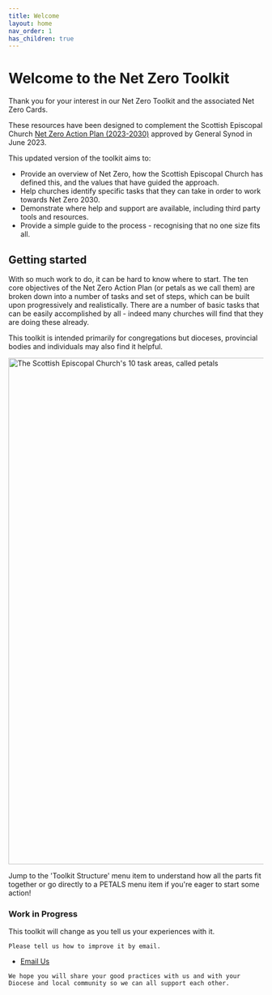 ```yaml
---
title: Welcome
layout: home
nav_order: 1
has_children: true
---
```


# Welcome to the Net Zero Toolkit
Thank you for your interest in our Net Zero Toolkit and the associated Net Zero Cards.

These resources have been designed to complement the Scottish Episcopal Church [Net Zero Action Plan (2023-2030)](https://www.scotland.anglican.org/wp-content/uploads/NZAP-For-GS-2023-Final.pdf) approved by General Synod in June 2023.

This updated version of the toolkit aims to:
-  Provide an overview of Net Zero, how the Scottish Episcopal Church has defined this, and the values that have guided the approach.
-  Help churches identify specific tasks that they can take in order to work towards Net Zero 2030.
-  Demonstrate where help and support are available, including third party tools and resources.
-  Provide a simple guide to the process - recognising that no one size fits all.

## Getting started
With so much work to do, it can be hard to know where to start. The ten core objectives of the Net Zero Action Plan (or petals as we call them) are broken down into a number of tasks and set of steps, which can be built upon progressively and realistically. There are a number of basic tasks that can be easily accomplished by all - indeed many churches will find that they are doing these already.

This toolkit is intended primarily for congregations but dioceses, provincial bodies and individuals may also find it helpful.

<img alt-text=' ' src='{{"/graphics/NetZeroActionPlan10petals.png" | relative_url}}'  alt="The Scottish Episcopal Church's 10 task areas, called petals" width="1000px">

Jump to the 'Toolkit Structure' menu item to understand how all the parts fit together or go directly to a PETALS menu item if you're eager to start some action!

<div class="callout-left full">

<h3>Work in Progress</h3>

<p>
    This toolkit will change as you tell us your experiences with it. 
    
    Please tell us how to improve it by email. 
 <ul>
 <li>  
    <a href="mailto:environment@scotland.anglican.org">Email Us</a> 
 </li>
 </ul>
    
    We hope you will share your good practices with us and with your Diocese and local community so we can all support each other.  
</p>

</div>
